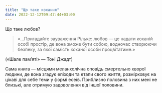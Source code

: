 ```yaml
---
title: "Що таке кохання"
date: 2022-12-12T09:47:44+03:00
---
```


Що таке любов?

> «...Пригадайте зауваження Рільке: любов — це надати коханій особі простір, де вона зможе бути собою, водночас створюючи безпеку, за якої самість коханої особи процвітатиме.»

(«Шале пам’яті» — Тоні Джадт)

Сама книга — місцями меланхолічна оповідь смертельно хворої людини, де вона згадує епізоди та етапи свого життя, розмірковує на цікаві для себе теми у формі есеїв. Приблизно половина з них мені не близькі, але отримую задоволення від іншої половини.

